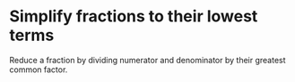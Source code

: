 # Simplify fractions to their lowest terms

Reduce a fraction by dividing numerator and denominator by their greatest common factor.
